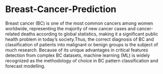 # Breast-Cancer-Prediction
Breast cancer (BC) is one of the most common cancers among women worldwide, representing the majority of new cancer cases and cancer-related deaths according to global statistics, making it a significant public health problem in today’s society.Thus, the correct diagnosis of BC and classification of patients into malignant or benign groups is the subject of much research. Because of its unique advantages in critical features detection from complex BC datasets, machine learning (ML) is widely recognized as the methodology of choice in BC pattern classification and forecast modelling.
